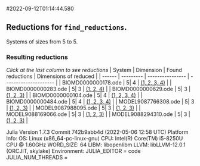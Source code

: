 #2022-09-12T01:14:44.580

## Reductions for `find_reductions`.
Systems of sizes from 5 to 5.

### Resulting reductions
*Click at the last column to see reductions*
| System | Dimension | Found reductions | Dimensions of reduced |
| ------ | --------- | ---------------- | --------------------- |
| BIOMD0000000178.ode | 5| 4 | [(1, 2, 3, 4)](https://github.com/x3042/Exact-reduction-of-ODE-systems/tree/main/benchmark/experiment_2/data/BIOMD0000000178.ode) |
| BIOMD0000000283.ode | 5| 3 | [(1, 2, 4)](https://github.com/x3042/Exact-reduction-of-ODE-systems/tree/main/benchmark/experiment_2/data/BIOMD0000000283.ode) |
| BIOMD0000000629.ode | 5| 3 | [(1, 2, 3)](https://github.com/x3042/Exact-reduction-of-ODE-systems/tree/main/benchmark/experiment_2/data/BIOMD0000000629.ode) |
| BIOMD0000000104.ode | 5| 4 | [(1, 2, 3, 4)](https://github.com/x3042/Exact-reduction-of-ODE-systems/tree/main/benchmark/experiment_2/data/BIOMD0000000104.ode) |
| BIOMD0000000484.ode | 5| 4 | [(1, 2, 3, 4)](https://github.com/x3042/Exact-reduction-of-ODE-systems/tree/main/benchmark/experiment_2/data/BIOMD0000000484.ode) |
| MODEL9087766308.ode | 5| 3 | [(1, 2, 3)](https://github.com/x3042/Exact-reduction-of-ODE-systems/tree/main/benchmark/experiment_2/data/MODEL9087766308.ode) |
| MODEL9087988095.ode | 5| 3 | [(1, 2, 3)](https://github.com/x3042/Exact-reduction-of-ODE-systems/tree/main/benchmark/experiment_2/data/MODEL9087988095.ode) |
| MODEL9088169066.ode | 5| 3 | [(1, 2, 3)](https://github.com/x3042/Exact-reduction-of-ODE-systems/tree/main/benchmark/experiment_2/data/MODEL9088169066.ode) |
| MODEL9088294310.ode | 5| 3 | [(1, 2, 3)](https://github.com/x3042/Exact-reduction-of-ODE-systems/tree/main/benchmark/experiment_2/data/MODEL9088294310.ode) |

Julia Version 1.7.3
Commit 742b9abb4d (2022-05-06 12:58 UTC)
Platform Info:
  OS: Linux (x86_64-pc-linux-gnu)
  CPU: Intel(R) Core(TM) i5-8250U CPU @ 1.60GHz
  WORD_SIZE: 64
  LIBM: libopenlibm
  LLVM: libLLVM-12.0.1 (ORCJIT, skylake)
Environment:
  JULIA_EDITOR = code
  JULIA_NUM_THREADS = 

